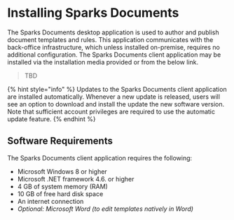 # Installing Sparks Documents

The Sparks Documents desktop application is used to author and publish document templates and rules. This application communicates with the back-office infrastructure, which unless installed on-premise, requires no additional configuration. The Sparks Documents client application may be installed via the installation media provided or from the below link.

> TBD

{% hint style="info" %}
Updates to the Sparks Documents client application are installed automatically. Whenever a new update is released, users will see an option to download and install the update the new software version. Note that sufficient account privileges are required to use the automatic update feature.
{% endhint %}

## Software Requirements

The Sparks Documents client application requires the following:

* Microsoft Windows 8 or higher
* Microsoft .NET framework 4.6. or higher
* 4 GB of system memory \(RAM\)
* 10 GB of free hard disk space
* An internet connection
* _Optional: Microsoft Word \(to edit templates natively in Word\)_

